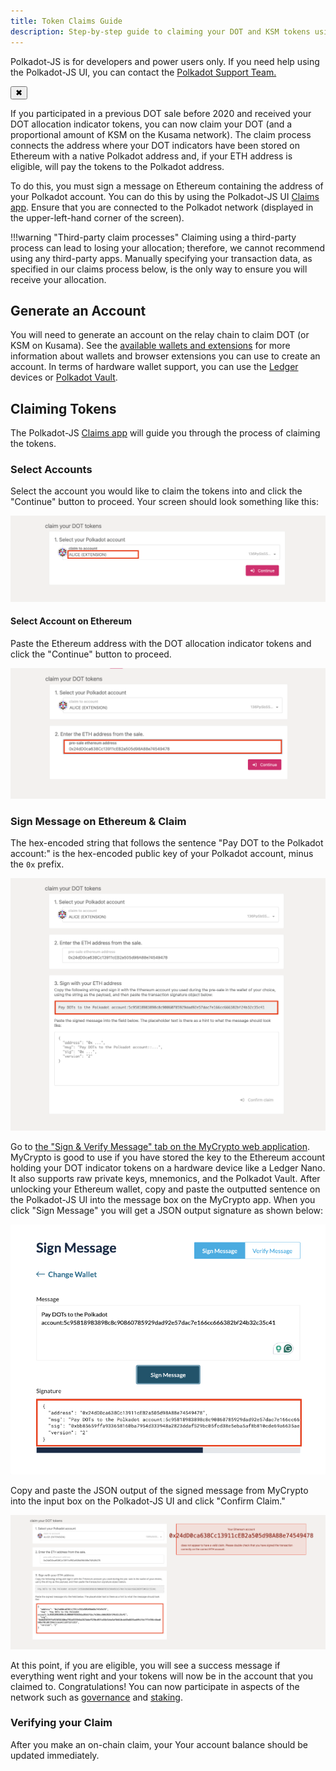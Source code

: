 ```yaml
---
title: Token Claims Guide
description: Step-by-step guide to claiming your DOT and KSM tokens using Polkadot-JS UI.
---
```

<!-- MessageBox -->
<div id="messageBox" class="floating-message-box">
  <p>
    Polkadot-JS is for developers and power users only. If you need help using the Polkadot-JS UI, you can contact the
    <a href="https://support.polkadot.network/support/home" target="_blank" rel="noopener noreferrer">
      Polkadot Support Team.
    </a>
  </p>
  <button class="close-messagebox" aria-label="Close message">✖</button>
</div>

If you participated in a previous DOT sale before 2020 and received your DOT allocation indicator
tokens, you can now claim your DOT (and a proportional amount of KSM on the Kusama network). The
claim process connects the address where your DOT indicators have been stored on Ethereum with a
native Polkadot address and, if your ETH address is eligible, will pay the tokens to the Polkadot
address.

To do this, you must sign a message on Ethereum containing the address of your Polkadot account. You
can do this by using the Polkadot-JS UI [Claims app](https://polkadot.js.org/apps/#/claims). Ensure
that you are connected to the Polkadot network (displayed in the upper-left-hand corner of the
screen).

!!!warning "Third-party claim processes"
    Claiming using a third-party process can lead to losing your allocation; therefore, we cannot recommend using any third-party apps. Manually specifying your transaction data, as specified in our claims process below, is the only way to ensure you will receive your allocation.

## Generate an Account

You will need to generate an account on the relay chain to claim DOT (or KSM on Kusama). See the
[available wallets and extensions](../general/wallets-and-extensions.md) for more information about
wallets and browser extensions you can use to create an account. In terms of hardware wallet
support, you can use the [Ledger](../general/ledger.md) devices or
[Polkadot Vault](../general/polkadot-vault.md).

## Claiming Tokens

The Polkadot-JS [Claims app](https://polkadot.js.org/apps/#/claims) will guide you through the
process of claiming the tokens.

### Select Accounts

Select the account you would like to claim the tokens into and click the "Continue" button to
proceed. Your screen should look something like this:

![claim select dot account](../assets/claim-select-dot-account.png)

#### Select Account on Ethereum

Paste the Ethereum address with the DOT allocation indicator tokens and click the "Continue" button
to proceed.

![claim select eth account](../assets/claim-select-eth-account.png)

### Sign Message on Ethereum & Claim

The hex-encoded string that follows the sentence "Pay DOT to the Polkadot account:" is the
hex-encoded public key of your Polkadot account, minus the `0x` prefix.

![claim copy msg](../assets/claim-copy-msg.png)

Go to
[the "Sign & Verify Message" tab on the MyCrypto web application](https://app.mycrypto.com/sign-message).
MyCrypto is good to use if you have stored the key to the Ethereum account holding your DOT
indicator tokens on a hardware device like a Ledger Nano. It also supports raw private keys,
mnemonics, and the Polkadot Vault. After unlocking your Ethereum wallet, copy and paste the
outputted sentence on the Polkadot-JS UI into the message box on the MyCrypto app. When you click
"Sign Message" you will get a JSON output signature as shown below:

![claim get signature](../assets/claim-get-signature.png)

Copy and paste the JSON output of the signed message from MyCrypto into the input box on the
Polkadot-JS UI and click "Confirm Claim."

![claim paste signature](../assets/claim-paste-signature.png)

At this point, if you are eligible, you will see a success message if everything went right and your
tokens will now be in the account that you claimed to. Congratulations! You can now participate in
aspects of the network such as [governance](../learn/learn-polkadot-opengov.md) and
[staking](../learn/learn-staking.md).

### Verifying your Claim

After you make an on-chain claim, your Your account balance should be updated immediately.
